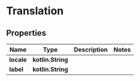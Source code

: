 
# Translation

## Properties
Name | Type | Description | Notes
------------ | ------------- | ------------- | -------------
**locale** | **kotlin.String** |  | 
**label** | **kotlin.String** |  | 



